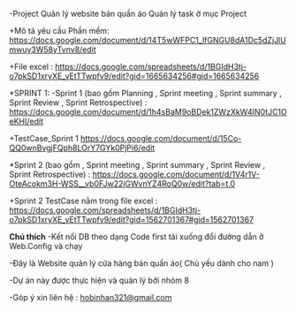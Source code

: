 -Project Quản lý website bán quần áo Quản lý task ở mục Project

+Mô tả yêu cầu Phần mềm:
https://docs.google.com/document/d/14T5wWFPC1_lfGNGU8dA1Dc5dZjJlUmwuy3W58yTvnv8/edit

+File excel : https://docs.google.com/spreadsheets/d/1BGIdH3tj-o7pkSD1xryXE_yEtTTwpfv9/edit?gid=1665634256#gid=1665634256

*SPRINT 1:
-Sprint 1 (bao gồm Planning , Sprint meeting , Sprint summary , Sprint Review , Sprint Retrospective) :
https://docs.google.com/document/d/1h4sBaM9oBDek1ZWzXkW4IN0tJC1OeKHI/edit

+TestCase_Sprint 1
https://docs.google.com/document/d/15Co-QQ0wnBvgjFQph8LOrY7GYk0PjPi6/edit

*Sprint 2 (bao gồm , Sprint meeting , Sprint summary , Sprint Review , Sprint Retrospective) :
https://docs.google.com/document/d/1V4r1V-OteAcokm3H-WSS__vb0FJw22jGWvnYZ4RoQ0w/edit?tab=t.0

+Sprint 2 TestCase nằm trong file excel :
https://docs.google.com/spreadsheets/d/1BGIdH3tj-o7pkSD1xryXE_yEtTTwpfv9/edit?gid=1562701367#gid=1562701367



**Chú thích**
-Kết nối DB theo dạng Code first tải xuống đổi đường dẫn ở Web.Config và chạy

-Đây là Website quản lý cửa hàng bán quần áo( Chủ yếu dành cho nam )

-Dự án này được thực hiện và quản lý bởi nhóm 8 

-Góp ý xin liên hệ : hobinhan321@gmail.com 


